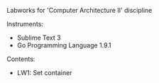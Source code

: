 Labworks for 'Computer Architecture II' discipline

Instruments:
  - Sublime Text 3
  - Go Programming Language 1.9.1

Contents:
  - LW1: Set container
